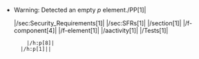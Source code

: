 * Warning: Detected an empty _p_ element./PP[1]|
	
	|/sec:Security_Requirements[1]|
    |/sec:SFRs[1]|
      |/section[1]|
        |/f-component[4]|
        |/f-element[1]|
        |/aactivity[1]|
	      |/Tests[1]|

	      |/h:p[8]|
        |/h:p[1]||
